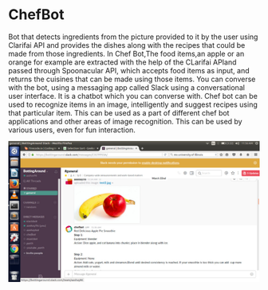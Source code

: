 # ChefBot
Bot that detects ingredients from the picture provided to it by the user using Clarifai API and provides the dishes along with the recipes that could be made from those ingredients.
In Chef Bot,The food items,an apple or an orange for example are extracted with the help of the CLarifai APIand passed through Spoonacular API, which accepts food items as input, and returns the cuisines that can be made using those items. You can converse with the bot, using a messaging app called Slack using a conversational user interface. It is a chatbot which you can converse with.
Chef bot can be used to recognize items in an image, intelligently and suggest recipes using that particular item. This can be used as a part of different chef bot applications and other areas of image recognition. This can be used by various users, even for fun interaction. 

![picture depicting the output](https://github.com/parthsr/ChefBot_slack/blob/master/c.jpg)

